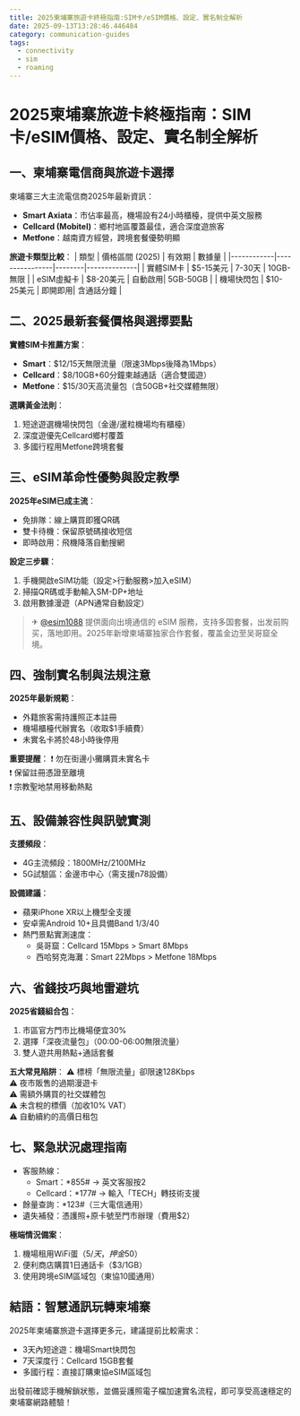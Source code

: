 ```yaml
---
title: 2025柬埔寨旅遊卡終極指南:SIM卡/eSIM價格、設定、實名制全解析
date: 2025-09-13T13:28:46.446484
category: communication-guides
tags:
  - connectivity
  - sim
  - roaming
---
```


# 2025柬埔寨旅遊卡終極指南：SIM卡/eSIM價格、設定、實名制全解析

## 一、柬埔寨電信商與旅遊卡選擇
柬埔寨三大主流電信商2025年最新資訊：
- **Smart Axiata**：市佔率最高，機場設有24小時櫃檯，提供中英文服務
- **Cellcard (Mobitel)**：鄉村地區覆蓋最佳，適合深度遊旅客
- **Metfone**：越南資方經營，跨境套餐優勢明顯

**旅遊卡類型比較**：
| 類型       | 價格區間 (2025) | 有效期 | 數據量       |
|------------|----------------|--------|--------------|
| 實體SIM卡  | $5-15美元      | 7-30天 | 10GB-無限    |
| eSIM虛擬卡 | $8-20美元      | 自動啟用| 5GB-50GB     |
| 機場快閃包 | $10-25美元     | 即開即用| 含通話分鐘   |

## 二、2025最新套餐價格與選擇要點
**實體SIM卡推薦方案**：
- **Smart**：$12/15天無限流量（限速3Mbps後降為1Mbps）
- **Cellcard**：$8/10GB+60分鐘柬越通話（適合雙國遊）
- **Metfone**：$15/30天高流量包（含50GB+社交媒體無限）

**選購黃金法則**：
1. 短途遊選機場快閃包（金邊/暹粒機場均有櫃檯）
2. 深度遊優先Cellcard鄉村覆蓋
3. 多國行程用Metfone跨境套餐

## 三、eSIM革命性優勢與設定教學
**2025年eSIM已成主流**：
- 免排隊：線上購買即獲QR碼
- 雙卡待機：保留原號碼接收短信
- 即時啟用：飛機降落自動搜網

**設定三步驟**：
1. 手機開啟eSIM功能（設定>行動服務>加入eSIM）
2. 掃描QR碼或手動輸入SM-DP+地址
3. 啟用數據漫遊（APN通常自動設定）

> ✈ [@esim1088](https://t.me/s/esim1088) 提供面向出境通信的 eSIM 服務，支持多国套餐，出发前购买，落地即用。2025年新增柬埔寨独家合作套餐，覆盖金边至吴哥窟全境。

## 四、強制實名制與法規注意
**2025年最新規範**：
- 外籍旅客需持護照正本註冊
- 機場櫃檯代辦實名（收取$1手續費）
- 未實名卡將於48小時後停用

**重要提醒**：
❗ 勿在街邊小攤購買未實名卡  
❗ 保留註冊憑證至離境  
❗ 宗教聖地禁用移動熱點

## 五、設備兼容性與訊號實測
**支援頻段**：
- 4G主流頻段：1800MHz/2100MHz
- 5G試驗區：金邊市中心（需支援n78設備）

**設備建議**：
- 蘋果iPhone XR以上機型全支援
- 安卓需Android 10+且具備Band 1/3/40
- 熱門景點實測速度：
  - 吳哥窟：Cellcard 15Mbps > Smart 8Mbps
  - 西哈努克海灘：Smart 22Mbps > Metfone 18Mbps

## 六、省錢技巧與地雷避坑
**2025省錢組合包**：
1. 市區官方門市比機場便宜30%
2. 選擇「深夜流量包」（00:00-06:00無限流量）
3. 雙人遊共用熱點+通話套餐

**五大常見陷阱**：
⚠️ 標榜「無限流量」卻限速128Kbps  
⚠️ 夜市販售的過期漫遊卡  
⚠️ 需額外購買的社交媒體包  
⚠️ 未含稅的標價（加收10% VAT）  
⚠️ 自動續約的高價日租包

## 七、緊急狀況處理指南
- 客服熱線：
  - Smart：*855# → 英文客服按2
  - Cellcard：*177# → 輸入「TECH」轉技術支援
- 餘量查詢：*123#（三大電信通用）
- 遺失補發：憑護照+原卡號至門市辦理（費用$2）

**極端情況備案**：
1. 機場租用WiFi蛋（$5/天，押金$50）
2. 便利商店購買1日通話卡（$3/1GB）
3. 使用跨境eSIM區域包（東協10國通用）

## 結語：智慧通訊玩轉柬埔寨
2025年柬埔寨旅遊卡選擇更多元，建議提前比較需求：
- 3天內短途遊：機場Smart快閃包
- 7天深度行：Cellcard 15GB套餐
- 多國行程：直接訂購東協eSIM區域包

出發前確認手機解鎖狀態，並備妥護照電子檔加速實名流程，即可享受高速穩定的柬埔寨網路體驗！